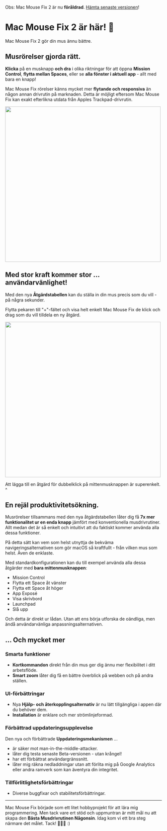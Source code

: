 Obs: Mac Mouse Fix 2 är nu **föråldrad**. [Hämta senaste versionen](https://github.com/noah-nuebling/mac-mouse-fix/releases)!

# Mac Mouse Fix 2 är här! 🎉

Mac Mouse Fix 2 gör din mus ännu bättre.

## Musrörelser gjorda rätt.

**Klicka** på en musknapp **och dra** i olika riktningar för att öppna **Mission Control**, **flytta mellan Spaces**, eller se **alla fönster i aktuell app** - allt med bara en knapp!

Mac Mouse Fix rörelser känns mycket mer **flytande och responsiva** än någon annan drivrutin på marknaden.
Detta är möjligt eftersom Mac Mouse Fix kan exakt efterlikna utdata från Apples Trackpad-drivrutin.

<img width=500px src="https://user-images.githubusercontent.com/40808343/149643011-cc3311f1-af5c-453a-8206-2c6496d73d61.gif">

## Med stor kraft kommer stor ... användarvänlighet!

Med den nya **Åtgärdstabellen** kan du ställa in din mus precis som du vill - på några sekunder.

Flytta pekaren till "+"-fältet och visa helt enkelt Mac Mouse Fix de klick och drag som du vill tilldela en ny åtgärd.

<img width=500px src="https://user-images.githubusercontent.com/40808343/149642392-d0e25cf9-b49b-4398-b2e9-af2e810c8594.gif">

Att lägga till en åtgärd för dubbelklick på mittenmusknappen är superenkelt. ^

## En rejäl produktivitetsökning.

Musrörelser tillsammans med den nya åtgärdstabellen låter dig få **7x mer funktionalitet ur en enda knapp** jämfört med konventionella musdrivrutiner. Allt medan det är så enkelt och intuitivt att du faktiskt kommer använda alla dessa funktioner.

På detta sätt kan vem som helst utnyttja de bekväma navigeringsalternativen som gör macOS så kraftfullt - från vilken mus som helst. Även de enklaste.

Med standardkonfigurationen kan du till exempel använda alla dessa åtgärder med **bara mittenmusknappen**:

- Mission Control
- Flytta ett Space åt vänster
- Flytta ett Space åt höger
- App Exposé
- Visa skrivbord
- Launchpad
- Slå upp

Och detta är direkt ur lådan. Utan att ens börja utforska de oändliga, men ändå användarvänliga anpassningsalternativen.

## ... Och mycket mer

### Smarta funktioner

- **Kortkommandon** direkt från din mus ger dig ännu mer flexibilitet i ditt arbetsflöde.
- **Smart zoom** låter dig få en bättre överblick på webben och på andra ställen.

### UI-förbättringar

- Nya **Hjälp- och återkopplingsalternativ** är nu lätt tillgängliga i appen där du behöver dem.
- **Installation** är enklare och mer strömlinjeformad.

### Förbättrad uppdateringsupplevelse

Den nya och förbättrade **Uppdateringsmekanismen** ...

- är säker mot man-in-the-middle-attacker.
- låter dig testa senaste Beta-versionen - utan krångel!
- har ett förbättrat användargränssnitt.
- låter mig räkna nedladdningar utan att förlita mig på Google Analytics eller andra ramverk som kan äventyra din integritet.

### Tillförlitlighetsförbättringar

- Diverse buggfixar och stabilitetsförbättringar.

---

Mac Mouse Fix började som ett litet hobbyprojekt för att lära mig programmering. Men tack vare ert stöd och uppmuntran är mitt mål nu att skapa den **Bästa Musdrivrutinen Någonsin**. Idag kom vi ett bra steg närmare det målet. Tack! 🚀🚀🚀 :)